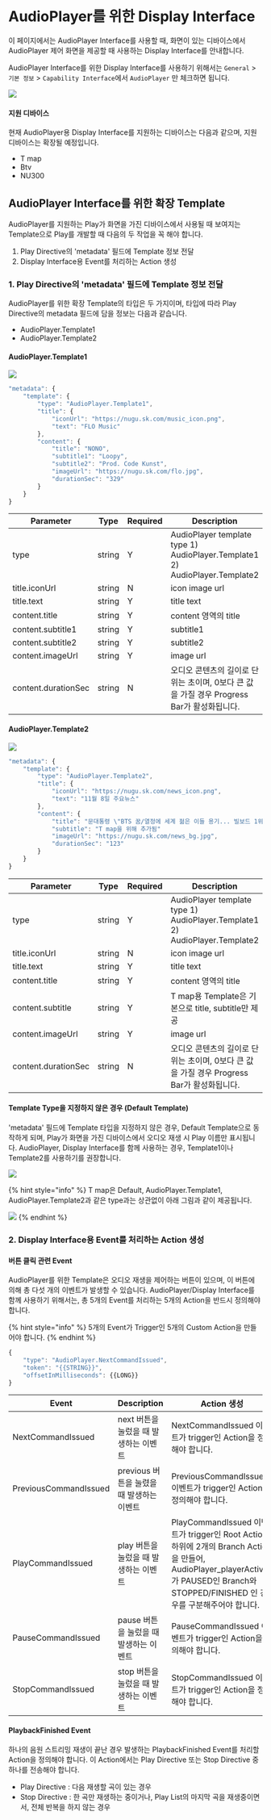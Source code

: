 # AudioPlayer를 위한 Display Interface

이 페이지에서는 AudioPlayer Interface를 사용할 때, 화면이 있는 디바이스에서 AudioPlayer 제어 화면을 제공할 때 사용하는 Display Interface를 안내합니다.

AudioPlayer Interface를 위한 Display Interface를 사용하기 위해서는 `General` > `기본 정보` > `Capability Interface`에서 `AudioPlayer` 만 체크하면 됩니다.

![](../../../../.gitbook/assets/assets\_capability\_display\_1.jpg)

#### 지원 디바이스

현재 AudioPlayer용 Display Interface를 지원하는 디바이스는 다음과 같으며, 지원 디바이스는 확장될 예정입니다.

* T map
* Btv
* NU300

## AudioPlayer Interface를 위한 확장 Template <a href="audioplayer-display-interface" id="audioplayer-display-interface"></a>

AudioPlayer를 지원하는 Play가 화면을 가진 디바이스에서 사용될 때 보여지는 Template으로 Play를 개발할 때 다음의 두 작업을 꼭 해야 합니다.

1. Play Directive의 'metadata' 필드에 Template 정보 전달
2. Display Interface용 Event를 처리하는 Action 생성

### 1. Play Directive의 'metadata' 필드에 Template 정보 전달

AudioPlayer를 위한 확장 Template의 타입은 두 가지이며, 타입에 따라 Play Directive의 metadata 필드에 담을 정보는 다음과 같습니다.

* AudioPlayer.Template1
* AudioPlayer.Template2

#### AudioPlayer.Template1

![](<../../../../.gitbook/assets/assets\_display-template1 (2) (2) (2) (3) (3) (3) (3) (3) (2).png>)

```javascript
"metadata": {    
    "template": {
        "type": "AudioPlayer.Template1",
        "title": {
            "iconUrl": "https://nugu.sk.com/music_icon.png",
            "text": "FLO Music"
        },
        "content": {
            "title": "NONO",
            "subtitle1": "Loopy",
            "subtitle2": "Prod. Code Kunst",
            "imageUrl": "https://nugu.sk.com/flo.jpg",
            "durationSec": "329"
        }
    }
}
```

| Parameter           | Type   | Required | Description                                                                 |
| ------------------- | ------ | -------- | --------------------------------------------------------------------------- |
| type                | string | Y        | AudioPlayer template type 1) AudioPlayer.Template1 2) AudioPlayer.Template2 |
| title.iconUrl       | string | N        | icon image url                                                              |
| title.text          | string | Y        | title text                                                                  |
| content.title       | string | Y        | content 영역의 title                                                           |
| content.subtitle1   | string | Y        | subtitle1                                                                   |
| content.subtitle2   | string | Y        | subtitle2                                                                   |
| content.imageUrl    | string | Y        | image url                                                                   |
| content.durationSec | string | N        | 오디오 콘텐츠의 길이로 단위는 초이며, 0보다 큰 값을 가질 경우 Progress Bar가 활성화됩니다.                  |

#### AudioPlayer.Template2

![](<../../../../.gitbook/assets/assets\_display-template2 (2) (2) (2) (3) (3) (3) (3) (3) (2).png>)

```javascript
"metadata": {    
    "template": {
        "type": "AudioPlayer.Template2",
        "title": {
            "iconUrl": "https://nugu.sk.com/news_icon.png",
            "text": "11월 8일 주요뉴스"
        },
        "content": {
            "title": "문대통령 \"BTS 꿈/열정에 세계 젊은 이들 용기... 빌보드 1위 축하",
            "subtitle": "T map을 위해 추가됨"
            "imageUrl": "https://nugu.sk.com/news_bg.jpg",
            "durationSec": "123"
        }
    }
}
```

| Parameter           | Type   | Required | Description                                                                 |
| ------------------- | ------ | -------- | --------------------------------------------------------------------------- |
| type                | string | Y        | AudioPlayer template type 1) AudioPlayer.Template1 2) AudioPlayer.Template2 |
| title.iconUrl       | string | N        | icon image url                                                              |
| title.text          | string | Y        | title text                                                                  |
| content.title       | string | Y        | content 영역의 title                                                           |
| content.subtitle    | string | Y        | T map용 Template은 기본으로 title, subtitle만 제공                                   |
| content.imageUrl    | string | Y        | image url                                                                   |
| content.durationSec | string | N        | 오디오 콘텐츠의 길이로 단위는 초이며, 0보다 큰 값을 가질 경우 Progress Bar가 활성화됩니다.                  |

#### Template Type을 지정하지 않은 경우 (Default Template)

'metadata' 필드에 Template 타입을 지정하지 않은 경우, Default Template으로 동작하게 되며, Play가 화면을 가진 디바이스에서 오디오 재생 시 Play 이름만 표시됩니다. AudioPlayer, Display Interface를 함께 사용하는 경우, Template1이나 Template2를 사용하기를 권장합니다.

![](<../../../../.gitbook/assets/assets\_display-default-template (1) (1) (1).png>)

{% hint style="info" %}
T map은 Default, AudioPlayer.Template1, AudioPlayer.Template2과 같은 type과는 상관없이 아래 그림과 같이 제공됩니다.

![](<../../../../.gitbook/assets/assets\_display-tmap-1 (3) (3) (3).png>)
{% endhint %}

### 2. Display Interface용 Event를 처리하는 Action 생성

#### 버튼 클릭 관련 Event

AudioPlayer를 위한 Template은 오디오 재생을 제어하는 버튼이 있으며, 이 버튼에 의해 총 다섯 개의 이벤트가 발생할 수 있습니다. AudioPlayer/Display Interface를 함께 사용하기 위해서는, 총 5개의 Event를 처리하는 5개의 Action을 반드시 정의해야 합니다.

{% hint style="info" %}
5개의 Event가 Trigger인 5개의 Custom Action을 만들어야 합니다.
{% endhint %}

```javascript
{
    "type": "AudioPlayer.NextCommandIssued",
    "token": "{{STRING}}",
    "offsetInMilliseconds": {{LONG}}
}
```

| Event                 | Description                 | Action 생성                                                                                                                                               |
| --------------------- | --------------------------- | ------------------------------------------------------------------------------------------------------------------------------------------------------- |
| NextCommandIssued     | next 버튼을 눌렀을 때 발생하는 이벤트     | NextCommandIssued 이벤트가 trigger인 Action을 정의해야 합니다.                                                                                                       |
| PreviousCommandIssued | previous 버튼을 눌렸을 때 발생하는 이벤트 | PreviousCommandIssued 이벤트가 trigger인 Action을 정의해야 합니다.                                                                                                   |
| PlayCommandIssued     | play 버튼을 눌렀을 때 발생하는 이벤트     | PlayCommandIssued 이벤트가 trigger인 Root Action 하위에 2개의 Branch Action을 만들어, AudioPlayer\_playerActivity가 PAUSED인 Branch와 STOPPED/FINISHED 인 경우를 구분해주어야 합니다. |
| PauseCommandIssued    | pause 버튼을 눌렀을 때 발생하는 이벤트    | PauseCommandIssued 이벤트가 trigger인 Action을 정의해야 합니다.                                                                                                      |
| StopCommandIssued     | stop 버튼을 눌렀을 때 발생하는 이벤트     | StopCommandIssued 이벤트가 trigger인 Action을 정의해야 합니다.                                                                                                       |

#### PlaybackFinished Event

하나의 음원 스트리밍 재생이 끝난 경우 발생하는 PlaybackFinished Event를 처리할 Action을 정의해야 합니다. 이 Action에서는 Play Directive 또는 Stop Directive 중 하나를 전송해야 합니다.

* Play Directive : 다음 재생할 곡이 있는 경우
* Stop Directive : 한 곡만 재생하는 중이거나, Play List의 마지막 곡을 재생중이면서, 전체 반복을 하지 않는 경우
